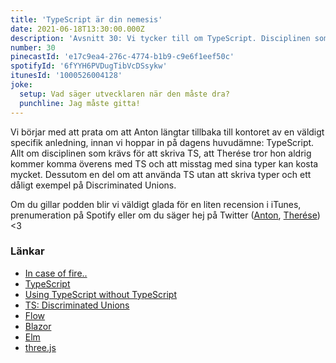 ```yaml
---
title: 'TypeScript är din nemesis'
date: 2021-06-18T13:30:00.000Z
description: 'Avsnitt 30: Vi tycker till om TypeScript. Disciplinen som krävs, att inte komma överrens och att använda TS utan typer.'
number: 30
pinecastId: 'e17c9ea4-276c-4774-b1b9-c9e6f1eef50c'
spotifyId: '6fYYH6PVDugTibVcDSsykw'
itunesId: '1000526004128'
joke:
  setup: Vad säger utvecklaren när den måste dra?
  punchline: Jag måste gitta!
---
```


Vi börjar med att prata om att Anton längtar tillbaka till kontoret av en väldigt specifik anledning, innan vi hoppar in på dagens huvudämne: TypeScript. Allt om disciplinen som krävs för att skriva TS, att Therése tror hon aldrig kommer komma överens med TS och att misstag med sina typer kan kosta mycket. Dessutom en del om att använda TS utan att skriva typer och ett dåligt exempel på Discriminated Unions.

Om du gillar podden blir vi väldigt glada för en liten recension i iTunes, prenumeration på Spotify eller om du säger hej på Twitter ([Anton](https://twitter.com/Awnton), [Therése](https://twitter.com/tkomstadius)) <3

### Länkar

- [In case of fire..](https://imgur.com/3POtveC)
- [TypeScript](https://www.typescriptlang.org)
- [Using TypeScript without TypeScript](https://www.dandoescode.com/blog/using-typescript-without-typescript/)
- [TS: Discriminated Unions](https://www.typescriptlang.org/docs/handbook/2/narrowing.html#discriminated-unions)
- [Flow](https://flow.org)
- [Blazor](https://dotnet.microsoft.com/apps/aspnet/web-apps/blazor)
- [Elm](https://elm-lang.org)
- [three.js](https://threejs.org)
